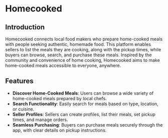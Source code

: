 # Homecooked

## Introduction
Homecooked connects local food makers who prepare home-cooked meals with people seeking authentic, homemade food. This platform enables sellers to list the meals they are cooking, along with the pickup times, while buyers can browse, search, and purchase these meals. Inspired by the community and convenience of home cooking, Homecooked aims to make home-cooked meals accessible to everyone, anywhere.

## Features
- **Discover Home-Cooked Meals**: Users can browse a wide variety of home-cooked meals prepared by local chefs.
- **Search Functionality**: Easily search for meals based on type, location, or cuisine.
- **Seller Profiles**: Sellers can create profiles, list their meals, set pickup times, and manage orders.
- **Seamless Purchasing**: Buyers can purchase meals securely through the app, with clear details on pickup instructions.

